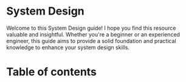 # System Design

Welcome to this System Design guide! I hope you find this resource valuable and insightful. Whether you're a beginner or an experienced engineer, this guide aims to provide a solid foundation and 
practical knowledge to enhance your system design skills.

# Table of contents
